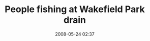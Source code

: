 ---
title: "People fishing at Wakefield Park drain"
picture: "/assets/camera-roll/2008/05/2008-05-24-people-fishing-at-wakefield-park-drain/recon-2-005.jpg"
date: 2008-05-24 02:37
location:
  - Wakefield Park
thumbnail: "/assets/camera-roll/2008/05/2008-05-24-people-fishing-at-wakefield-park-drain/recon-2-005-thumbnail.jpg"
tags:
  - Recon 2
  - Wakefield Park
  - drain
  - fishing
  - outfall
  - trail
  - photograph
  - urban exploration
  - Maplewood
---